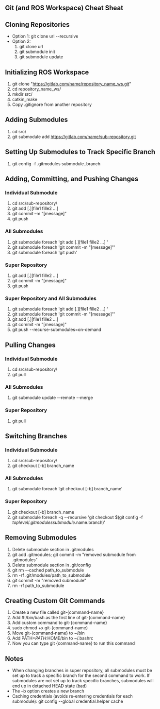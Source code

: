 ## Git (and ROS Workspace) Cheat Sheat

## Cloning Repositories
- Option 1: git clone url --recursive
- Option 2:
  1.	git clone url
  2.	git submodule init
  3.	git submodule update

## Initializing ROS Workspace
1.	git clone "https://gitlab.com/name/repository_name_ws.git"
2.	cd  repository_name_ws/
3.	mkdir src/
4.	catkin_make 
5.	Copy .gitignore from another repository

## Adding Submodules
1.	cd src/
2.	git submodule add  https://gitlab.com/name/sub-repository.git

## Setting Up Submodules to Track Specific Branch
1.	git config -f .gitmodules submodule.<path>.branch <branch>

## Adding, Committing, and Pushing Changes

### Individual Submodule
1.	cd src/sub-repository/
2.	git  add [.][file1 fille2 ...]
3.	git commit –m “[message]”
4.	git push 

### All Submodules
1.	git submodule foreach 'git add [.][file1 fille2 ...] '
2.	git submodule foreach 'git commit -m "[message]"'
3.	git submodule foreach 'git push'

### Super Repository
1.	git add [.][file1 fille2 ...]
2.	git commit -m "[message]"
3.	git push 

### Super Repository and All Submodules
1.	git submodule foreach 'git add [.][file1 fille2 ...] ‘
2.	git submodule foreach 'git commit -m "[message]"'
3.	git add [.][file1 fille2 ...]
4.	git commit -m "[message]"
5.	git push --recurse-submodules=on-demand

## Pulling Changes

### Individual Submodule
1.	cd src/sub-repository/
2.	git pull

### All Submodules
1.	git submodule update --remote --merge

### Super Repository
1.	git pull 

## Switching Branches

### Individual Submodule
1.	cd src/sub-repository/
2.	git checkout [-b] branch_name

### All Submodules
1.	git submodule foreach ‘git checkout [-b] branch_name’

### Super Repository
1.	git checkout [-b] branch_name
2.	git submodule foreach -q --recursive 'git checkout $(git config -f $toplevel/.gitmodules submodule.$name.branch)' 

## Removing Submodules
1. Delete submodule section in .gitmodules
2. git add .gitmodules; git commit -m "removed submodule from .gitmodules"
3. Delete submodule section in .git/config
4. git rm --cached path_to_submodule
5. rm -rf .git/modules/path_to_submodule
6. git commit -m "removed submodule"
7. rm -rf path_to_submodule

## Creating Custom Git Commands
1.	Create a new file called git-{command-name}
2.	Add #!/bin/bash as the first line of git-{command-name}
3.	Add custom command to git-{command-name}
4.	sudo chmod +x git-{command-name}
5.	Move git-{command-name} to ~/bin
6.	Add PATH=$PATH:$HOME/bin to ~/.bashrc
7.	Now you can type git {command-name} to run this command

## Notes
- When changing branches in super repository, all submodules must be set up to track a specific branch for the second command to work. If submodules are not set up to track specific branches, submodules will end up in detached HEAD state (bad)
- The –b option creates a new branch
- Caching credentials (avoids re-entering credentials for each submodule): git config --global credential.helper cache
